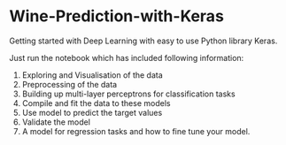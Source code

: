 # Wine-Prediction-with-Keras

Getting started with Deep Learning with easy to use Python library Keras.

Just run the notebook which has included following information: 

1. Exploring and Visualisation of the data
2. Preprocessing of the data
3. Building up  multi-layer perceptrons for classification tasks
4. Compile and fit the data to these models
5. Use model to predict the target values
6. Validate the model
7. A model for regression tasks and how to fine tune your model. 
